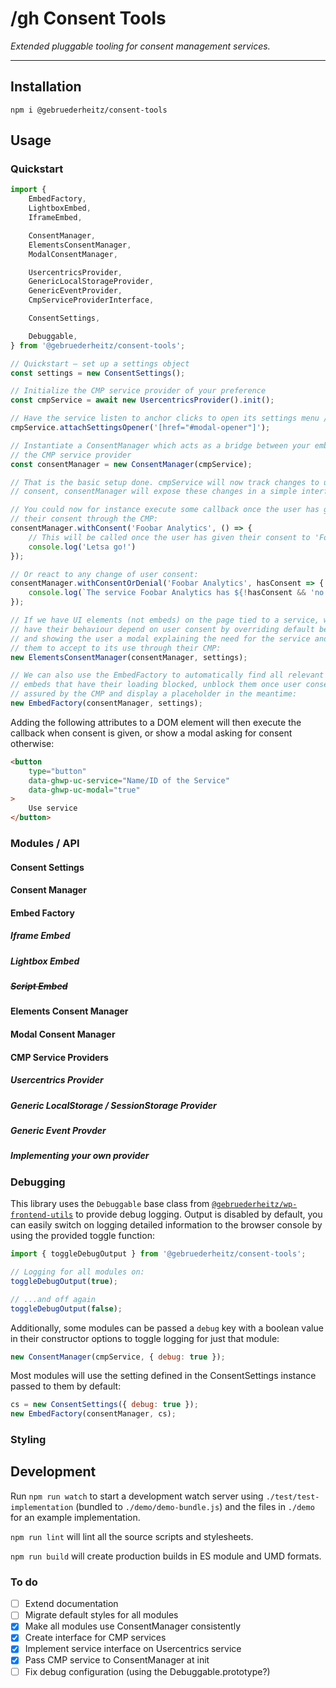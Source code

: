 # /gh Consent Tools

_Extended pluggable tooling for consent management services._

---

## Installation

```shell
npm i @gebruederheitz/consent-tools
```



## Usage

### Quickstart

```js
import {
    EmbedFactory,
    LightboxEmbed,
    IframeEmbed,

    ConsentManager,
    ElementsConsentManager,
    ModalConsentManager,

    UsercentricsProvider,
    GenericLocalStorageProvider,
    GenericEventProvider,
    CmpServiceProviderInterface,

    ConsentSettings,

    Debuggable,
} from '@gebruederheitz/consent-tools';

// Quickstart – set up a settings object
const settings = new ConsentSettings();

// Initialize the CMP service provider of your preference
const cmpService = await new UsercentricsProvider().init();

// Have the service listen to anchor clicks to open its settings menu / modal
cmpService.attachSettingsOpener('[href="#modal-opener"]');

// Instantiate a ConsentManager which acts as a bridge between your embeds and
// the CMP service provider
const consentManager = new ConsentManager(cmpService);

// That is the basic setup done. cmpService will now track changes to user
// consent, consentManager will expose these changes in a simple interface.

// You could now for instance execute some callback once the user has given
// their consent through the CMP:
consentManager.withConsent('Foobar Analytics', () => {
    // This will be called once the user has given their consent to 'Foobar Analytics'
    console.log('Letsa go!')
});

// Or react to any change of user consent:
consentManager.withConsentOrDenial('Foobar Analytics', hasConsent => {
    console.log(`The service Foobar Analytics has ${!hasConsent && 'no'} consent`);
});

// If we have UI elements (not embeds) on the page tied to a service, we can
// have their behaviour depend on user consent by overriding default behaviour
// and showing the user a modal explaining the need for the service and allowing
// them to accept to its use through their CMP:
new ElementsConsentManager(consentManager, settings);

// We can also use the EmbedFactory to automatically find all relevant third-party
// embeds that have their loading blocked, unblock them once user consent is
// assured by the CMP and display a placeholder in the meantime:
new EmbedFactory(consentManager, settings);

```

Adding the following attributes to a DOM element will then execute the callback
when consent is given, or show a modal asking for consent otherwise:

```html
<button
    type="button"
    data-ghwp-uc-service="Name/ID of the Service"
    data-ghwp-uc-modal="true"
>
    Use service
</button>
```


### Modules / API

#### Consent Settings

#### Consent Manager

#### Embed Factory

##### Iframe Embed

##### Lightbox Embed

##### ~~Script Embed~~

#### Elements Consent Manager

#### Modal Consent Manager

#### CMP Service Providers

##### Usercentrics Provider

##### Generic LocalStorage / SessionStorage Provider

##### Generic Event Provder

##### Implementing your own provider


### Debugging

This library uses the `Debuggable` base class from [`@gebruederheitz/wp-frontend-utils`](https://www.npmjs.com/package/@gebruederheitz/wp-frontend-utils)
to provide debug logging. Output is disabled by default, you can easily switch
on logging detailed information to the browser console by using the provided
toggle function:

```js
import { toggleDebugOutput } from '@gebruederheitz/consent-tools';

// Logging for all modules on:
toggleDebugOutput(true);

// ...and off again
toggleDebugOutput(false);
```


Additionally, some modules can be passed a `debug` key with a boolean value in
their constructor options to toggle logging for just that module:

```js
new ConsentManager(cmpService, { debug: true });
```

Most modules will use the setting defined in the ConsentSettings instance
passed to them by default:
```js
cs = new ConsentSettings({ debug: true });
new EmbedFactory(consentManager, cs);
```


### Styling


## Development

Run `npm run watch` to start a development watch server using `./test/test-implementation`
(bundled to `./demo/demo-bundle.js`) and the files in `./demo` for an example
implementation.

`npm run lint` will lint all the source scripts and stylesheets.

`npm run build` will create production builds in ES module and UMD formats.

### To do

 - [ ] Extend documentation
 - [ ] Migrate default styles for all modules
 - [x] Make all modules use ConsentManager consistently
 - [x] Create interface for CMP services
 - [x] Implement service interface on Usercentrics service
 - [x] Pass CMP service to ConsentManager at init
 - [ ] Fix debug configuration (using the Debuggable.prototype?)
